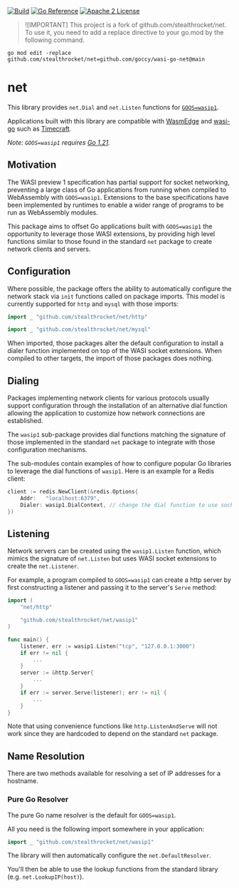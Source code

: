 [![Build](https://github.com/stealthrocket/net/actions/workflows/build.yml/badge.svg)](https://github.com/stealthrocket/net/actions/workflows/build.yml)
[![Go Reference](https://pkg.go.dev/badge/github.com/stealthrocket/net.svg)](https://pkg.go.dev/github.com/stealthrocket/net)
[![Apache 2 License](https://img.shields.io/badge/license-Apache%202-blue.svg)](LICENSE)

> ![IMPORTANT]
> This project is a fork of github.com/stealthrocket/net. To use it, you need to add a replace directive to your go.mod by the following command.

```
go mod edit -replace github.com/stealthrocket/net=github.com/goccy/wasi-go-net@main
```

# net

This library provides `net.Dial` and `net.Listen` functions for
[`GOOS=wasip1`][wasip1].

Applications built with this library are compatible with [WasmEdge][wasmedge]
and [wasi-go][wasi-go] such as [Timecraft][timecraft].

[go-121]:    https://go.dev/blog/go1.21
[timecraft]: https://github.com/stealthrocket/timecraft
[wasi-go]:   https://github.com/stealthrocket/wasi-go
[wasip1]:    https://tip.golang.org/doc/go1.21#wasip1
[wasmedge]:  https://github.com/WasmEdge/WasmEdge

_Note: `GOOS=wasip1` requires [Go 1.21][go-121]._

## Motivation

The WASI preview 1 specification has partial support for socket networking,
preventing a large class of Go applications from running when compiled to
WebAssembly with `GOOS=wasip1`. Extensions to the base specifications have been
implemented by runtimes to enable a wider range of programs to be run as
WebAssembly modules.

This package aims to offset Go applications built with `GOOS=wasip1` the
opportunity to leverage those WASI extensions, by providing high level functions
similar to those found in the standard `net` package to create network clients
and servers.

## Configuration

Where possible, the package offers the ability to automatically configure the
network stack via `init` functions called on package imports. This model is
currently supported for `http` and `mysql` with those imports:

```go
import _ "github.com/stealthrocket/net/http"
```
```go
import _ "github.com/stealthrocket/net/mysql"
```

When imported, those packages alter the default configuration to install a
dialer function implemented on top of the WASI socket extensions. When compiled
to other targets, the import of those packages does nothing.

## Dialing

Packages implementing network clients for various protocols usually support
configuration through the installation of an alternative dial function allowing
the application to customize how network connections are established.

The `wasip1` sub-package provides dial functions matching the signature of those
implemented in the standard `net` package to integrate with those configuration
mechanisms.

The sub-modules contain examples of how to configure popular Go libraries to
leverage the dial functions of `wasip1`. Here is an example for a Redis client:

```go
client := redis.NewClient(&redis.Options{
	Addr:   "localhost:6379",
	Dialer: wasip1.DialContext, // change the dial function to use socket extensions
})
```

## Listening

Network servers can be created using the `wasip1.Listen` function, which mimics
the signature of `net.Listen` but uses WASI socket extensions to create the
`net.Listener`.

For example, a program compiled to `GOOS=wasip1` can create a http server by
first constructing a listener and passing it to the server's `Serve` method:

```go
import (
    "net/http"

    "github.com/stealthrocket/net/wasip1"
)

func main() {
    listener, err := wasip1.Listen("tcp", "127.0.0.1:3000")
    if err != nil {
        ...
    }
    server := &http.Server{
        ...
    }
    if err := server.Serve(listener); err != nil {
        ...
    }
}
```

Note that using convenience functions like `http.ListenAndServe` will not
work since they are hardcoded to depend on the standard `net` package.

## Name Resolution

There are two methods available for resolving a set of IP addresses for a
hostname.

### Pure Go Resolver

The pure Go name resolver is the default for `GOOS=wasip1`.

All you need is the following import somewhere in your application:

```go
import _ "github.com/stealthrocket/net/wasip1"
```

The library will then automatically configure the `net.DefaultResolver`.

You'll then be able to use the lookup functions from the standard
library (e.g. `net.LookupIP(host)`).
